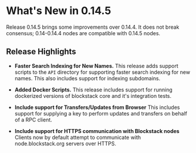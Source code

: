 What's New in 0.14.5
====================

Release 0.14.5 brings some improvements over 0.14.4.  It does not
break consensus; 0.14-0.14.4 nodes are compatible with 0.14.5 nodes.

Release Highlights
--------------------------------

* **Faster Search Indexing for New Names.** This release adds support scripts
to the `API` directory for supporting faster search indexing for new names. This
also includes support for indexing subdomains.

* **Added Docker Scripts.** This release includes support for running dockerized
versions of blockstack core and it's integration tests.

* **Include support for Transfers/Updates from Browser** This includes support
for supplying a key to perform updates and transfers on behalf of a RPC client.

* **Include support for HTTPS communication with Blockstack nodes** Clients now
by default attempt to communicate with node.blockstack.org servers over HTTPS.

